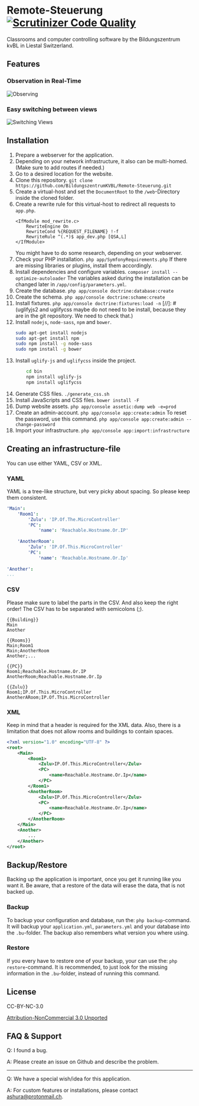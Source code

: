 # Remote-Steuerung [![Scrutinizer Code Quality](https://scrutinizer-ci.com/g/BildungszentrumKVBL/Remote-Steuerung/badges/quality-score.png?b=master)](https://scrutinizer-ci.com/g/BildungszentrumKVBL/Remote-Steuerung/?branch=master)

Classrooms and computer controlling software by the Bildungszentrum kvBL in Liestal Switzerland. 


## Features

### Observation in Real-Time

![Observing](./doc/gif/demo.gif)

### Easy switching between views

![Switching Views](./doc/gif/switch-view.gif)


## Installation

1. Prepare a webserver for the application.
2. Depending on your network infrastructure, it also can be multi-homed. (Make sure to add routes if needed.)
3. Go to a desired location for the website.
4. Clone this repository. `git clone https://github.com/BildungszentrumKVBL/Remote-Steuerung.git`
5. Create a virtual-host and set the `DocumentRoot` to the `/web`-Directory inside the cloned folder.
6. Create a rewrite rule for this virtual-host to redirect all requests to `app.php`.
   ```apacheconf
   <IfModule mod_rewrite.c>
       RewriteEngine On
       RewriteCond %{REQUEST_FILENAME} !-f
       RewriteRule ^(.*)$ app_dev.php [QSA,L]
   </IfModule>
   ```
   You might have to do some research, depending on your webserver.
7. Check your PHP installation. `php app/SymfonyRequirements.php`
   If there are missing libraries or plugins, install them accordingly.
8. Install dependencies and configure variables. `composer install --optimize-autoloader`
   The variables asked during the installation can be changed later in `/app/config/parameters.yml`.
9. Create the database. `php app/console doctrine:database:create`
10. Create the schema. `php app/console doctrine:schame:create`
11. Install fixtures. `php app/console doctrine:fixtures:load -n`
[//]: # (uglifyjs2 and uglifycss maybe do not need to be install, because they are in the git repository. We need to check that.)
12. Install `nodejs`, `node-sass`, `npm` and `bower`.
    ```bash
    sudo apt-get install nodejs
    sudo apt-get install npm
    sudo npm install -g node-sass
    sudo npm install -g bower
    ```
13. Install `uglify-js` and `uglifycss` inside the project.
    ```bash
        cd bin
        npm install uglify-js
        npm install uglifycss
    ```
14. Generate CSS files. `./generate_css.sh`
15. Install JavaScripts and CSS files. `bower install -F`
16. Dump website assets. `php app/console assetic:dump web -e=prod`
17. Create an admin-account. `php app/console app:create:admin`
    To reset the password, use this command. `php app/console app:create:admin --change-password`
18. Import your infrastructure. `php app/console app:import:infrastructure `


## Creating an infrastructure-file

You can use either YAML, CSV or XML.

### YAML

YAML is a tree-like structure, but very picky about spacing. So please keep them consistent.

```yaml
'Main':
    'Room1':
        'Zulu': 'IP.Of.The.MicroController'
        'PC':
            'name': 'Reachable.Hostname.Or.IP'
            
    'AnotherRoom':
        'Zulu': 'IP.Of.This.MicroController'
        'PC':
            'name': 'Reachable.Hostname.Or.Ip'
            
'Another':
...
```

### CSV

Please make sure to label the parts in the CSV. And also keep the right order!
The CSV has to be separated with semicolons (;).

```csv
{{Building}}
Main
Another

{{Rooms}}
Main;Room1
Main;AnotherRoom
Another;...

{{PC}}
Room1;Reachable.Hostname.Or.IP
AnotherRoom;Reachable.Hostname.Or.Ip

{{Zulu}}
Room1;IP.Of.This.MicroController
AnotherARoom;IP.Of.This.MicroController
```

### XML

Keep in mind that a header is required for the XML data. Also, there is a limitation that does not allow rooms and buildings to contain spaces.

```xml
<?xml version="1.0" encoding="UTF-8" ?>
<root>
    <Main>
        <Room1>
            <Zulu>IP.Of.This.MicroController</Zulu>
            <PC>
                <name>Reachable.Hostname.Or.Ip</name>
            </PC>
        </Room1>
        <AnotherRoom>
            <Zulu>IP.Of.This.MicroController</Zulu>
            <PC>
                <name>Reachable.Hostname.Or.Ip</name>
            </PC>
        </AnotherRoom>
    </Main>
    <Another>
        ...
    </Another>
</root>
```


## Backup/Restore

Backing up the application is important, once you get it running like you want it.
Be aware, that a restore of the data will erase the data, that is not backed up.

### Backup

To backup your configuration and database, run the: `php backup`-command.
It will backup your `application.yml`, `parameters.yml` and your database into the `.bu`-folder.
The backup also remembers what version you where using.


### Restore

If you every have to restore one of your backup, your can use the: `php restore`-command.
It is recommended, to just look for the missing information in the `.bu`-folder, instead of running this command.



## License

CC-BY-NC-3.0

[Attribution-NonCommercial 3.0 Unported](https://creativecommons.org/licenses/by-nc/3.0/legalcode)


## FAQ & Support

Q: I found a bug.

A: Please create an issue on Github and describe the problem.

---

Q: We have a special wish/idea for this application.

A: For custom features or installations, please contact [ashura@protonmail.ch](ashura@protonmail.ch).
